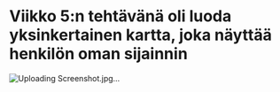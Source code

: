 # Viikko 5:n tehtävänä oli luoda yksinkertainen kartta, joka näyttää henkilön oman sijainnin
![Uploading Screenshot.jpg…]()
